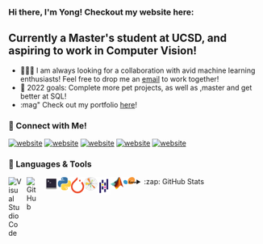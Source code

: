 ### Hi there, I'm Yong! Checkout my website here: 

## Currently a Master's student at UCSD, and aspiring to work in Computer Vision!
- :people_holding_hands: I am always looking for a collaboration with avid machine learning enthusiasts! Feel free to drop me an <a href="mailto:yyx.yongyuxuanB01@gmail.com">email<a> to work together!
- :pushpin: 2022 goals: Complete more pet projects, as well as ,master and get better at SQL!
- :mag" Check out my portfolio [here](yongyx.github.io)!

### :calling: Connect with Me!
[![website](https://img.shields.io/badge/Facebook-1877F2?style=for-the-badge&logo=facebook&logoColor=white)](https://facebook.com/yong.yuxuan.9/)
[![website](https://img.shields.io/badge/LinkedIn-0077B5?style=for-the-badge&logo=linkedin&logoColor=white)](https://linkedin.com/in/yongyx#gh-light-mode-only)
[![website](https://img.shields.io/badge/LinkedIn-0077B5?style=for-the-badge&logo=linkedin&logoColor=white)](https://linkedin.com/in/yongyx#gh-dark-mode-only)
[![website](https://img.shields.io/badge/Instagram-E4405F?style=for-the-badge&logo=instagram&logoColor=white)](https://instagram.com/yong.yx/#gh-light-mode-only)
[![website](https://img.shields.io/badge/Instagram-E4405F?style=for-the-badge&logo=instagram&logoColor=white)](https://instagram.com/yong.yx/#gh-dark-mode-only)

### :toolbox: Languages & Tools
<img align="left" alt="Visual Studio Code" width="26px" src="https://cdn.jsdelivr.net/gh/devicons/devicon/icons/vscode/vscode-original.svg" style="padding-right:10px;" />
<img align="left" alt="GitHub" width="26px" src="https://user-images.githubusercontent.com/3369400/139447912-e0f43f33-6d9f-45f8-be46-2df5bbc91289.png" style="padding-right:10px;" />
<img align="left" alt="Terminal" width="26px" src="./img/terminal.svg">
<img align="left" alt="Python" width="26px" src="./img/pythonlogo.svg">
<img align="left" alt="Pytorch" width="26px" src="./img/pytorch.svg">
<img align="left" alt="Matplotlib" width="26px" src="./img/matplotlib.svg">
<img align="left" alt="Pandas" width="26px" src="./img/pandas.svg">
<img align="left" alt="Matlab" width="26px" src="./img/matlab.png">
<img align="left" alt="Scikit-learn" width="26px" src="./img/scikit-learn.svg">

</details>

<details>
  <summary>:zap: GitHub Stats</summary>

  <img align="left" alt="codeSTACKr's GitHub Stats" src="https://github-readme-stats.vercel.app/api?username=yongyx&show_icons=true&hide_border=false&title_color=ff652f&icon_color=FFE400&bg_color=09131B&text_color=ffffff&border_color=0c1a25" />

</details>
